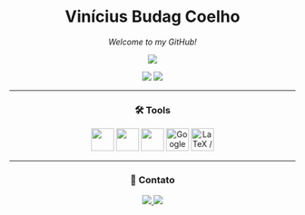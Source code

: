 <h1 align="center">Vinícius Budag Coelho</h1>
<p align="center"><i>Welcome to my GitHub!</i></p>

<p align="center">
  <img src="https://readme-typing-svg.demolab.com?font=Fira+Code&size=22&pause=1000&color=F75C7E&center=true&width=435&lines=Vinícius+Budag+Coelho;Welcome+to+my+GitHub!" />
</p>


<p align="center">
  <img src="https://github-readme-stats.vercel.app/api?username=viniciushbc&show_icons=true&hide=prs&theme=radical&hide_border=true&border_radius=8&card_width=400" />
  <img src="https://github-readme-stats.vercel.app/api/top-langs/?username=viniciushbc&layout=compact&theme=radical&hide_border=true&card_width=300" />
</p>

---

<h3 align="center">🛠️ Tools</h3>
<p align="center">
  <img src="https://cdn.jsdelivr.net/gh/devicons/devicon/icons/vscode/vscode-original.svg" width="40" />
  <img src="https://cdn.jsdelivr.net/gh/devicons/devicon/icons/git/git-original.svg" width="40" />
  <img src="https://cdn.jsdelivr.net/gh/devicons/devicon/icons/github/github-original.svg" width="40" />
  <img src="https://upload.wikimedia.org/wikipedia/commons/d/d0/Google_Colaboratory_SVG_Logo.svg" width="40" title="Google Colab" />
  <img src="https://cdn.jsdelivr.net/gh/devicons/devicon/icons/latex/latex-original.svg" width="40" title="LaTeX / Overleaf" />
</p>

---

<h3 align="center">📡 Contato</h3>
<p align="center">
  <a href="https://www.linkedin.com/in/viníciushbcoelho/" target="_blank">
    <img src="https://img.shields.io/badge/LinkedIn-viníciushbcoelho-0A66C2?style=for-the-badge&logo=linkedin&logoColor=white" />
  </a>
  <a href="https://stackoverflow.com/users/21009626/vini" target="_blank">
    <img src="https://img.shields.io/badge/StackOverflow-vini-F48024?style=for-the-badge&logo=stackoverflow&logoColor=white" />
  </a>
</p>

